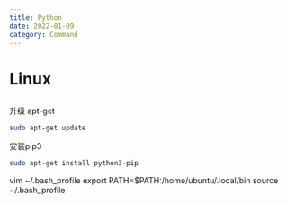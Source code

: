 ```yaml
---
title: Python
date: 2022-01-09
category: Command
---
```

<!--more-->
# Linux

## 

升级 apt-get
```bash
sudo apt-get update
```

安装pip3 
```bash
sudo apt-get install python3-pip
```

vim ~/.bash_profile
export PATH=$PATH:/home/ubuntu/.local/bin
source ~/.bash_profile